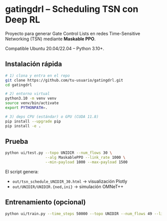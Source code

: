 # gatingdrl – Scheduling TSN con Deep RL

Proyecto para generar Gate Control Lists en redes
Time-Sensitive Networking (TSN) mediante **Maskable PPO**.  

Compatible Ubuntu 20.04/22.04 – Python 3.10+.  

## Instalación rápida

```bash
# 1) clona y entra en el repo
git clone https://github.com/tu-usuario/gatingdrl.git
cd gatingdrl

# 2) entorno virtual
python3.10 -m venv venv
source venv/bin/activate
export PYTHONPATH=.

# 3) deps CPU (estándar) o GPU (CUDA 11.8)
pip install --upgrade pip
pip install -e .

```

## Prueba 

```bash
python ui/test.py --topo UNIDIR --num_flows 30 \
                  --alg MaskablePPO --link_rate 1000 \
                  --min-payload 1000 --max-payload 1500
```

El script genera:

* `out/tsn_schedule_UNIDIR_30.html` → visualización Plotly  
* `out/UNIDIR/UNIDIR.{ned,ini}`    → simulación OMNeT++  

## Entrenamiento (opcional)

```bash
python ui/train.py --time_steps 50000 --topo UNIDIR --num_flows 49 --link_rate 1000 --min-payload 800 --max-payload 1500
```




